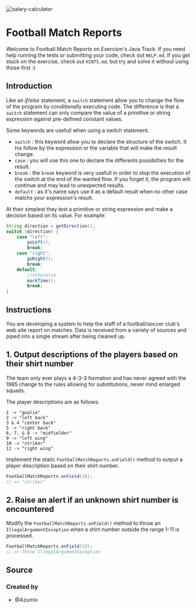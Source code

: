 ![salary-calculator](https://user-images.githubusercontent.com/44240533/222983920-8275e9a8-dcc5-47bd-bbbe-e0e999266f82.svg)
# Football Match Reports

Welcome to Football Match Reports on Exercism's Java Track.
If you need help running the tests or submitting your code, check out `HELP.md`.
If you get stuck on the exercise, check out `HINTS.md`, but try and solve it without using those first :)

## Introduction

Like an _if/else_ statement, a `switch` statement allow you to change the flow of the program by conditionally executing code. The difference is that a `switch` statement can only compare the value of a primitive or string expression against pre-defined constant values.

Some keywords are usefull when using a switch statement.

- `switch` : this keyword allow you to declare the structure of the switch. It his follow by the expression or the variable that will make the result change.
- `case` : you will use this one to declare the differents possibilties for the result.
- `break` : the `break` keyword is very usefull in order to stop the execution of the switch at the end of the wanted flow. If you forget it, the program will continue and may lead to unexpected results.
- `default` : as it's name says use it as a default result when no other case matchs your expression's result.

At their simplest they test a primitive or string expression and make a decision based on its value. For example:

```java
String direction = getDirection();
switch (direction) {
    case "left":
        goLeft();
        break;
    case "right":
        goRight();
        break;
    default:
        //otherwise
        markTime();
        break;
}
```

## Instructions

You are developing a system to help the staff of a football/soccer club's web site report on matches. Data is received from a variety of sources and piped into a single stream after being cleaned up.

## 1. Output descriptions of the players based on their shirt number

The team only ever plays a 4-3-3 formation and has never agreed with the 1965 change to the rules allowing for substitutions, never mind enlarged squads.

The player descriptions are as follows:

```
1 -> "goalie"
2 -> "left back"
3 & 4 "center back"
5 -> "right back"
6, 7, & 8 -> "midfielder"
9 -> "left wing"
10 -> "striker"
11 -> "right wing"
```

Implement the static `FootballMatchReports.onField()` method to output a player description based on their shirt number.

```java
FootballMatchReports.onField(10);
// => "striker"
```

## 2. Raise an alert if an unknown shirt number is encountered

Modify the `FootballMatchReports.onField()` method to throw an `IllegalArgumentException` when a shirt number outside the range 1-11 is processed.

```java
FootballMatchReports.onField(13);
// => Throw IllegalArgumentException
```

## Source

### Created by

- @Azumix
